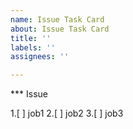 ```yaml
---
name: Issue Task Card
about: Issue Task Card
title: ''
labels: ''
assignees: ''

---
```


*** Issue

1.[ ] job1
2.[ ] job2
3.[ ] job3

